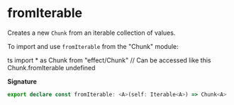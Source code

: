 # fromIterable

Creates a new `Chunk` from an iterable collection of values.

To import and use `fromIterable` from the "Chunk" module:

ts
import \* as Chunk from "effect/Chunk"
// Can be accessed like this
Chunk.fromIterable
undefined

**Signature**

```ts
export declare const fromIterable: <A>(self: Iterable<A>) => Chunk<A>
```
